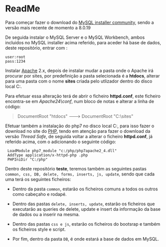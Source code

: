 # ReadMe

 Para começar fazer o download do [MySQL installer community](https://dev.mysql.com/downloads/installer/), sendo a versão mais recente de momento a 8.0.19 

 De seguida instalar o MySQL Server e o MySQL Workbench, ambos incluidos no MySQL installer acima referido, para aceder há base de dados, deste repositório, entrar com :
  ```
  user:root
  pass:1234
  ```
 
 Instalar [Apache](http://httpd.apache.org/download.cgi#apache24) 2.x, depois de instalar mudar a pasta onde o Apache irá procurar por sites, por predefinição a pasta selecionada é a 
**htdocs**, alterar para uma pasta com o nome **sites** criada pelo utlizador dentro do disco local C:.
 
 Para efetuar essa alteração terá de abrir o ficheiro **httpd.conf**, este ficheiro encontra-se em _Apache24\conf_, num bloco de notas e alterar a linha de código:
 
 > DocumentRoot "htdocs" ---> DocumentRoot "C:\sites"
  

 Efetuar também a instalação do php7 no disco local C:, para isso fazer o download no site do [PHP](https://windows.php.net/download#php-7.4), tendo em atenção para fazer o download da versão _Thread Safe_, de seguida voltar a alterar o ficheiro **httpd.conf**, já referido acima, com o adicionando o seguinte código:


```
 LoadModule php7_module "c:/php/php7apache2_4.dll"
 AddType application/x-httpd-php .php
 PHPIniDir "C:/php"
```

Dentro deste repositório **teste**, teremos também as seguintes pastas ```common, css, DB, delete, forms, inserts, js, update```, sendo que cada uma terá os seguintes ficheiros:

* Dentro da pasta ```common```, estarão os ficheiros comuns a todos os outros como cabeçaho e rodapé.

* Dentro das pastas ```delete, inserts, update```, estarão os ficheiros que executarão as queries de delete, update e insert da informação da base de dados ou a inserir na mesma.

* Dentro das pastas ```css e js```, estarão os ficheiros do bootsrap e também os ficheiros style e script.

* Por fim, dentro da pasta ```DB```, é onde estará a base de dados em MySQL.


